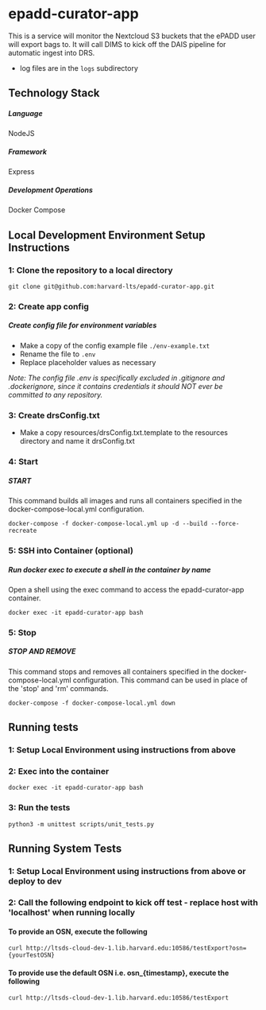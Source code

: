 # epadd-curator-app
This is a service will monitor the Nextcloud S3 buckets that the ePADD user will export bags to. It will call DIMS to kick off the DAIS pipeline for automatic ingest into DRS.

* log files are in the `logs` subdirectory

## Technology Stack
##### Language
NodeJS

##### Framework
Express

##### Development Operations
Docker Compose

## Local Development Environment Setup Instructions

### 1: Clone the repository to a local directory
`git clone git@github.com:harvard-lts/epadd-curator-app.git`

### 2: Create app config

##### Create config file for environment variables
- Make a copy of the config example file `./env-example.txt`
- Rename the file to `.env`
- Replace placeholder values as necessary

*Note: The config file .env is specifically excluded in .gitignore and .dockerignore, since it contains credentials it should NOT ever be committed to any repository.*

### 3: Create drsConfig.txt

- Make a copy resources/drsConfig.txt.template to the resources directory and name it drsConfig.txt

### 4: Start

##### START

This command builds all images and runs all containers specified in the docker-compose-local.yml configuration.

```
docker-compose -f docker-compose-local.yml up -d --build --force-recreate
```

### 5: SSH into Container (optional)

##### Run docker exec to execute a shell in the container by name

Open a shell using the exec command to access the epadd-curator-app container.

```
docker exec -it epadd-curator-app bash
```

### 5: Stop

##### STOP AND REMOVE

This command stops and removes all containers specified in the docker-compose-local.yml configuration. This command can be used in place of the 'stop' and 'rm' commands.

```
docker-compose -f docker-compose-local.yml down
```

## Running tests

### 1: Setup Local Environment using instructions from above

### 2: Exec into the container

```
docker exec -it epadd-curator-app bash
```

### 3: Run the tests

```
python3 -m unittest scripts/unit_tests.py 
```

## Running System Tests

### 1: Setup Local Environment using instructions from above or deploy to dev

### 2: Call the following endpoint to kick off test - replace host with 'localhost' when running locally

#### To provide an OSN, execute the following

```
curl http://ltsds-cloud-dev-1.lib.harvard.edu:10586/testExport?osn={yourTestOSN}
```

#### To provide use the default OSN i.e. osn_{timestamp}, execute the following

```
curl http://ltsds-cloud-dev-1.lib.harvard.edu:10586/testExport
```
